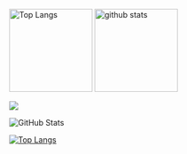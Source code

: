 <!---
KeitaTsukuba/KeitaTsukuba is a ✨ special ✨ repository because its `README.md` (this file) appears on your GitHub profile.
You can click the Preview link to take a look at your changes.
--->

<p align="left"> 
  <img alt="Top Langs" height="150px" src="https://github-readme-stats.vercel.app/api/top-langs/?username=KeitaTsukuba&layout=compact&show_icons=true&theme=onedark" />
  <img alt="github stats" height="150px" src="https://github-readme-stats.vercel.app/api?username=KeitaTsukuba&theme=onedark&show_icons=ture" />
</p>

 
![](https://github-profile-summary-cards.vercel.app/api/cards/profile-details?username=KeitaTsukuba&theme=vue)
 
![GitHub Stats](https://github-readme-stats.vercel.app/api?username=KeitaTsukuba&show_icons=true)
 
[![Top Langs](https://github-readme-stats.vercel.app/api/top-langs/?username=KeitaTsukuba&layout=compact&langs_count=6)](https://github.com/anuraghazra/github-readme-stats)


